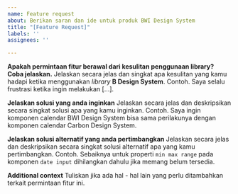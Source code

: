 ```yaml
---
name: Feature request
about: Berikan saran dan ide untuk produk BWI Design System
title: "[Feature Request]"
labels: ''
assignees: ''

---
```


**Apakah permintaan fitur berawal dari kesulitan penggunaan library? Coba jelaskan.**
Jelaskan secara jelas dan singkat apa kesulitan yang kamu hadapi ketika menggunakan *library* **B Design System**. Contoh. Saya selalu frustrasi ketika ingin melakukan [...].

**Jelaskan solusi yang anda inginkan**
Jelaskan secara jelas dan deskripsikan secara singkat solusi apa yang kamu inginkan. Contoh. Saya ingin komponen calendar BWI Design System bisa sama perilakunya dengan komponen calendar Carbon Design System.

**Jelaskan solusi alternatif yang anda pertimbangkan**
Jelaskan secara jelas dan deskripsikan secara singkat solusi alternatif apa yang kamu pertimbangkan. Contoh. Sebaiknya untuk properti `min max range` pada komponen `date input`  dihilangkan dahulu jika memang belum tersedia.

**Additional context**
Tuliskan jika ada hal - hal lain yang perlu ditambahkan terkait permintaan fitur ini.
